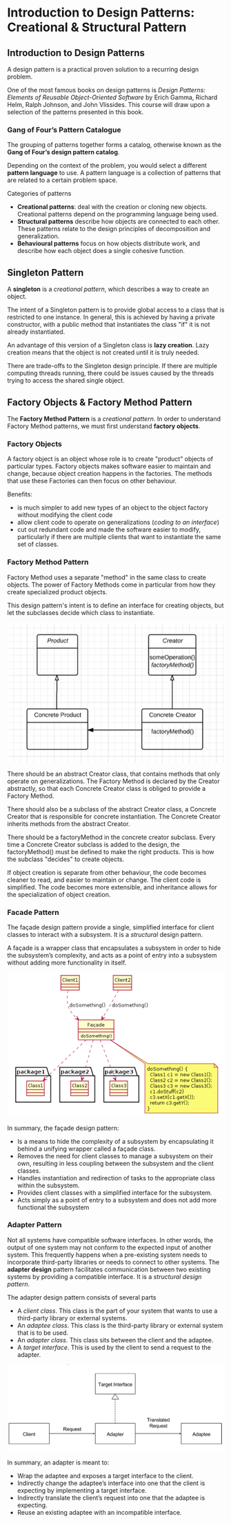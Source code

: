 # Introduction to Design Patterns: Creational & Structural Pattern

## Introduction to Design Patterns

A design pattern is a practical proven solution to a recurring design problem.

One of the most famous books on design patterns is *Design Patterns: Elements of Reusable Object-Oriented Software* by Erich Gamma, Richard Helm, Ralph Johnson, and John Vlissides. This course will draw upon a selection of the patterns presented in this book.

### Gang of Four’s Pattern Catalogue

The grouping of patterns together forms a catalog, otherwise known as the **Gang of Four’s design pattern catalog**.

Depending on the context of the problem, you would select a different **pattern language** to use. A pattern language is a collection of patterns that are related to a certain problem space.

Categories of patterns

* **Creational patterns**: deal with the creation or cloning new objects. Creational patterns depend on the programming language being used.
* **Structural patterns** describe how objects are connected to each other. These patterns relate to the design principles of decomposition and generalization.
* **Behavioural patterns** focus on how objects distribute work, and describe how each object does a single cohesive function.

## Singleton Pattern

A **singleton** is a *creational pattern*, which describes a way to create an object.

The intent of a Singleton pattern is to provide global access to a class that is restricted to one instance. In general, this is achieved by having a private constructor, with a public method that instantiates the class "if" it is not already instantiated.

An advantage of this version of a Singleton class is **lazy creation**. Lazy creation means that the object is not created until it is truly needed.

There are trade-offs to the Singleton design principle. If there are multiple computing threads running, there could be issues caused by the threads trying to access the shared single object.

## Factory Objects & Factory Method Pattern

The **Factory Method Pattern** is a *creational pattern*. In order to understand Factory Method patterns, we must first understand **factory objects**.

### Factory Objects

A factory object is an object whose role is to create "product" objects of particular types. Factory objects makes software easier to maintain and change, because object creation happens in the factories. The methods that use these Factories can then focus on other behaviour.

Benefits:

* is much simpler to add new types of an object to the object factory without modifying the client code
* allow client code to operate on generalizations (*coding to an interface*)
* cut out redundant code and made the software easier to modify, particularly if there are multiple clients that want to instantiate the same set of classes.

### Factory Method Pattern

Factory Method uses a separate "method" in the same class to create objects. The power of Factory Methods come in particular from how they create specialized product objects.

This design pattern's intent is to define an interface for creating objects, but let the subclasses decide which class to instantiate.

![uml](imgs\factoryMethodPattern.PNG)

There should be an abstract Creator class, that contains methods that only operate on generalizations. The Factory Method is declared by the Creator abstractly, so that each Concrete Creator class is obliged to provide a Factory Method.  

There should also be a subclass of the abstract Creator class, a Concrete Creator that is responsible for concrete instantiation. The Concrete Creator inherits methods from the abstract Creator.  

There should be a factoryMethod in the concrete creator subclass. Every time a Concrete Creator subclass is added to the design, the factoryMethod() must be defined to make the right products. This is how the subclass "decides" to create objects.

If object creation is separate from other behaviour, the code becomes cleaner to read, and easier to maintain or change. The client code is simplified. The code becomes more extensible, and inheritance allows for the specialization of object creation.

### Facade Pattern

The façade design pattern provide a single, simplified interface for client classes to interact with a subsystem. It is a *structural* design pattern.

A façade is a wrapper class that encapsulates a subsystem in order to hide the subsystem’s complexity, and acts as a point of entry into a subsystem without adding more functionality in itself.

![uml](imgs\Example_of_Facade_design_pattern_in_UML.png)

In summary, the façade design pattern:

* Is a means to hide the complexity of a subsystem by encapsulating it behind a unifying wrapper called a façade class.
* Removes the need for client classes to manage a subsystem on their own, resulting in less coupling between the subsystem and the client classes.
* Handles instantiation and redirection of tasks to the appropriate class within the subsystem.
* Provides client classes with a simplified interface for the subsystem.
* Acts simply as a point of entry to a subsystem and does not add more functional the subsystem

### Adapter Pattern

Not all systems have compatible software interfaces. In other words, the output of one system may not conform to the expected input of another system. This frequently happens when a pre-existing system needs to incorporate third-party libraries or needs to connect to other systems. The **adapter design** pattern facilitates communication between two existing systems by providing a compatible interface. It is a *structural design pattern*.  

The adapter design pattern consists of several parts

* A *client class*. This class is the part of your system that wants to use a third-party library or external systems.
* An *adaptee class*. This class is the third-party library or external system that is to be used.
* An *adapter class*. This class sits between the client and the adaptee.
* A *target interface*. This is used by the client to send a request to the adapter.

![uml](imgs\Adapter.PNG)

In summary, an adapter is meant to:

* Wrap the adaptee and exposes a target interface to the client.
* Indirectly change the adaptee’s interface into one that the client is expecting by implementing a target interface.
* Indirectly translate the client’s request into one that the adaptee is expecting.
* Reuse an existing adaptee with an incompatible interface.  